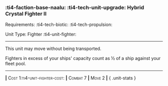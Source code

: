 ### :ti4-faction-base-naalu: :ti4-tech-unit-upgrade: **Hybrid Crystal Fighter II**

Requirements: :ti4-tech-biotic: :ti4-tech-propulsion:

Unit Type: Fighter :ti4-unit-fighter:

---

This unit may move without being transported.

Fighters in excess of your ships' capacity count as ½ of a ship against your fleet pool.

---

__|__ <span style="font-variant:small-caps;">Cost 1:ti4-unit-fighter-cost:</span> __|__ <span style="font-variant:small-caps;">Combat 7</span> __|__ <span style="font-variant:small-caps;">Move 2</span> __|__
{ .unit-stats }
